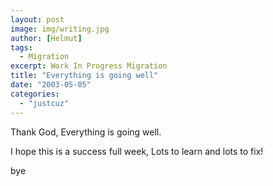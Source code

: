 ```yaml
---
layout: post
image: img/writing.jpg
author: [Helmut]
tags:
  - Migration
excerpt: Work In Progress Migration
title: "Everything is going well"
date: "2003-05-05"
categories: 
  - "justcuz"
---
```


Thank God, Everything is going well.

I hope this is a success full week, Lots to learn and lots to fix!

bye
